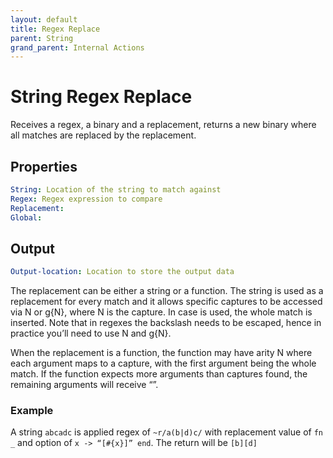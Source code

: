 ```yaml
---
layout: default
title: Regex Replace
parent: String
grand_parent: Internal Actions
---
```

# String Regex Replace
Receives a regex, a binary and a replacement, returns a new binary where all matches are replaced by the replacement.

## Properties
```yaml
String: Location of the string to match against
Regex: Regex expression to compare
Replacement:
Global:
```

## Output
```yaml
Output-location: Location to store the output data
```

The replacement can be either a string or a function. The string is used as a replacement for every match and it allows specific captures to be accessed via N or g{N}, where N is the capture. In case is used, the whole match is inserted. Note that in regexes the backslash needs to be escaped, hence in practice you’ll need to use N and g{N}.

When the replacement is a function, the function may have arity N where each argument maps to a capture, with the first argument being the whole match. If the function expects more arguments than captures found, the remaining arguments will receive “”.

### Example
A string `abcadc` is applied regex of `~r/a(b|d)c/` with replacement value of `fn _` and option of `x -> “[#{x}]” end`. The return will be `[b][d]`

